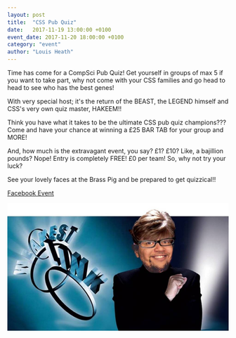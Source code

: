 ```yaml
---
layout: post
title:  "CSS Pub Quiz"
date:   2017-11-19 13:00:00 +0100
event_date: 2017-11-20 18:00:00 +0100
category: "event"
author: "Louis Heath"
---
```


Time has come for a CompSci Pub Quiz! Get yourself in groups of max 5 if you want to take part, why not come with your CSS families and go head to head to see who has the best genes!

With very special host; it's the return of the BEAST, the LEGEND himself and CSS's very own quiz master, HAKEEM!!

Think you have what it takes to be the ultimate CSS pub quiz champions??? Come and have your chance at winning a £25 BAR TAB for your group and MORE!

And, how much is the extravagant event, you say? £1? £10? Like, a bajillion pounds? Nope! Entry is completely FREE! £0 per team! So, why not try your luck?

See your lovely faces at the Brass Pig and be prepared to get quizzical!!

<a class="btn btn--dark" href="https://www.facebook.com/events/1204844589616861/">
    Facebook Event
</a>

![](/assets/images/contrib/events/2017-11-20-pub-quiz/cover.jpg)
